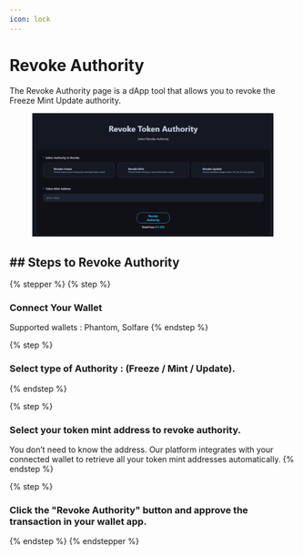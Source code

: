 ```yaml
---
icon: lock
---
```


# Revoke Authority

The Revoke Authority page is a dApp tool that allows you to revoke the Freeze Mint Update authority.

<figure><img src="../.gitbook/assets/KakaoTalk_20250415_132538444.png" alt=""><figcaption></figcaption></figure>



## ## Steps to Revoke Authority

{% stepper %}
{% step %}
### Connect Your Wallet

Supported wallets : Phantom, Solfare
{% endstep %}

{% step %}
### Select type of Authority : (Freeze / Mint / Update).
{% endstep %}

{% step %}
### Select your token mint address to revoke authority.

You don’t need to know the address. Our platform integrates with your connected wallet to retrieve all your token mint addresses automatically.
{% endstep %}

{% step %}
### Click the "Revoke Authority" button and approve the transaction in your wallet app.
{% endstep %}
{% endstepper %}

## &#x20;



